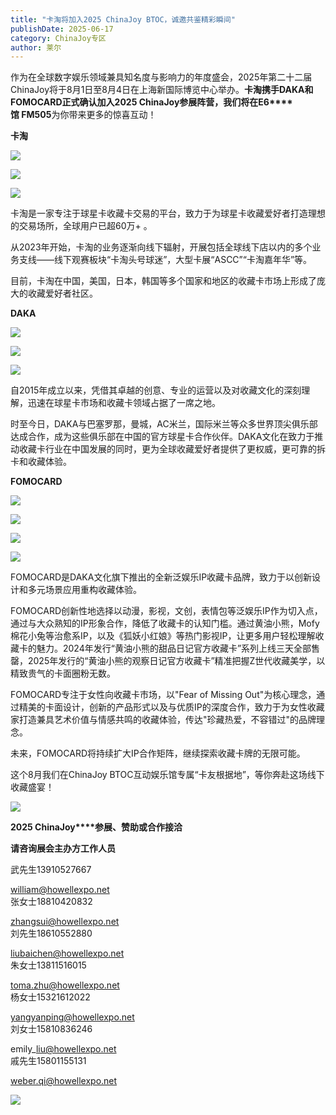 ```yaml
---
title: "卡淘将加入2025 ChinaJoy BTOC，诚邀共鉴精彩瞬间"
publishDate: 2025-06-17
category: ChinaJoy专区
author: 莱尔
---
```


作为在全球数字娱乐领域兼具知名度与影响力的年度盛会，2025年第二十二届ChinaJoy将于8月1日至8月4日在上海新国际博览中心举办。**卡淘携手DAKA和FOMOCARD正式确认加入2025 ChinaJoy参展阵营，**我们将在**E6****馆 FM505**为你带来更多的惊喜互动！  
  
**卡淘**

![](https://ec-net-1251389766.cos.ap-shanghai.myqcloud.com/wp-content/uploads/2025/06/20250617111704677.png)

![](https://ec-net-1251389766.cos.ap-shanghai.myqcloud.com/wp-content/uploads/2025/06/20250617111707922.png)

![](https://ec-net-1251389766.cos.ap-shanghai.myqcloud.com/wp-content/uploads/2025/06/20250617111710589.png)

卡淘是一家专注于球星卡收藏卡交易的平台，致力于为球星卡收藏爱好者打造理想的交易场所，全球用户已超60万+ 。

从2023年开始，卡淘的业务逐渐向线下辐射，开展包括全球线下店以内的多个业务支线——线下观赛板块“卡淘头号球迷”，大型卡展“ASCC”“卡淘嘉年华”等。

目前，卡淘在中国，美国，日本，韩国等多个国家和地区的收藏卡市场上形成了庞大的收藏爱好者社区。

  
**DAKA**

![](https://ec-net-1251389766.cos.ap-shanghai.myqcloud.com/wp-content/uploads/2025/06/20250617111812436-684x1024.png)

![](https://ec-net-1251389766.cos.ap-shanghai.myqcloud.com/wp-content/uploads/2025/06/20250617111825404.png)

![](https://ec-net-1251389766.cos.ap-shanghai.myqcloud.com/wp-content/uploads/2025/06/20250617111828652.png)

自2015年成立以来，凭借其卓越的创意、专业的运营以及对收藏文化的深刻理解，迅速在球星卡市场和收藏卡领域占据了一席之地。

时至今日，DAKA与巴塞罗那，曼城，AC米兰，国际米兰等众多世界顶尖俱乐部达成合作，成为这些俱乐部在中国的官方球星卡合作伙伴。DAKA文化在致力于推动收藏卡行业在中国发展的同时，更为全球收藏爱好者提供了更权威，更可靠的拆卡和收藏体验。

**FOMOCARD**

![](https://ec-net-1251389766.cos.ap-shanghai.myqcloud.com/wp-content/uploads/2025/06/20250617111844205.png)

![](https://ec-net-1251389766.cos.ap-shanghai.myqcloud.com/wp-content/uploads/2025/06/20250617111847721.png)

![](https://ec-net-1251389766.cos.ap-shanghai.myqcloud.com/wp-content/uploads/2025/06/20250617111914701.png)

![](https://ec-net-1251389766.cos.ap-shanghai.myqcloud.com/wp-content/uploads/2025/06/20250617111918578.png)

FOMOCARD是DAKA文化旗下推出的全新泛娱乐IP收藏卡品牌，致力于以创新设计和多元场景应用重构收藏体验。

FOMOCARD创新性地选择以动漫，影视，文创，表情包等泛娱乐IP作为切入点，通过与大众熟知的IP形象合作，降低了收藏卡的认知门槛。通过黄油小熊，Mofy棉花小兔等治愈系IP，以及《狐妖小红娘》等热门影视IP，让更多用户轻松理解收藏卡的魅力。2024年发行“黄油小熊的甜品日记官方收藏卡”系列上线三天全部售罄，2025年发行的“黄油小熊的观察日记官方收藏卡”精准把握Z世代收藏美学，以精致贵气的卡面圈粉无数。

FOMOCARD专注于女性向收藏卡市场，以"Fear of Missing Out"为核心理念，通过精美的卡面设计，创新的产品形式以及与优质IP的深度合作，致力于为女性收藏家打造兼具艺术价值与情感共鸣的收藏体验，传达"珍藏热爱，不容错过"的品牌理念。

未来，FOMOCARD将持续扩大IP合作矩阵，继续探索收藏卡牌的无限可能。

这个8月我们在ChinaJoy BTOC互动娱乐馆专属“卡友根据地”，等你奔赴这场线下收藏盛宴！

![](https://ec-net-1251389766.cos.ap-shanghai.myqcloud.com/wp-content/uploads/2025/06/20250617111925415.png)

**2025 ChinaJoy****参展、赞助或合作接洽**

**请咨询展会主办方工作人员**

武先生13910527667

william@howellexpo.net  
张女士18810420832

zhangsui@howellexpo.net  
刘先生18610552880

liubaichen@howellexpo.net  
朱女士13811516015

toma.zhu@howellexpo.net  
杨女士15321612022

yangyanping@howellexpo.net  
刘女士15810836246

emily\_liu@howellexpo.net  
戚先生15801155131

weber.qi@howellexpo.net

![](https://ec-net-1251389766.cos.ap-shanghai.myqcloud.com/wp-content/uploads/2025/06/20250617111929942.png)
